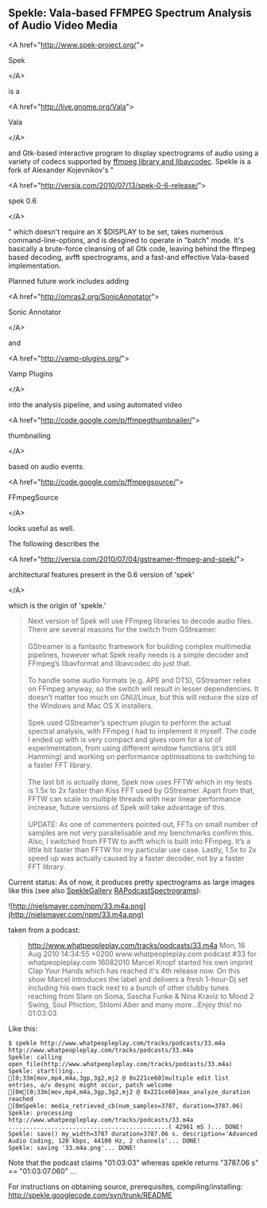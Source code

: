 ## Spekle: Vala-based FFMPEG Spectrum Analysis of Audio Video Media ##



&lt;A href="http://www.spek-project.org/"&gt;

Spek

&lt;/A&gt;

 is a 

&lt;A href="http://live.gnome.org/Vala"&gt;

Vala

&lt;/A&gt;

 and Gtk-based interactive program to display spectrograms of audio using a variety of codecs supported by [ffmpeg library and libavcodec](http://www.ffmpeg.org/). Spekle is a fork of Alexander Kojevnikov's "

&lt;A href="http://versia.com/2010/07/13/spek-0-6-release/"&gt;

spek 0.6

&lt;/A&gt;

" which doesn't require an X $DISPLAY to be set, takes numerous command-line-options, and is desgined to operate in "batch" mode. It's basically a brute-force cleansing of all Gtk code, leaving behind the ffmpeg based decoding,  avfft spectrograms, and a fast-and effective Vala-based implementation.

Planned future work includes adding 

&lt;A href="http://omras2.org/SonicAnnotator"&gt;

Sonic Annotator

&lt;/A&gt;

 and 

&lt;A href="http://vamp-plugins.org/"&gt;

Vamp Plugins

&lt;/A&gt;

 into the analysis pipeline, and using automated video 

&lt;A href="http://code.google.com/p/ffmpegthumbnailer/"&gt;

thumbnailing

&lt;/A&gt;

 based on audio events.


&lt;A href="http://code.google.com/p/ffmpegsource/"&gt;

FFmpegSource

&lt;/A&gt;

 looks useful as well.

The following describes the 

&lt;A href="http://versia.com/2010/07/04/gstreamer-ffmpeg-and-spek/"&gt;

architectural features present in the 0.6 version of 'spek'

&lt;/A&gt;

 which is the origin of 'spekle.'
<blockquote>
Next version of Spek will use FFmpeg libraries to decode audio files. There are several reasons for the switch from GStreamer:<br>
<br>
GStreamer is a fantastic framework for building complex multimedia pipelines, however what Spek really needs is a simple decoder and FFmpeg’s libavformat and libavcodec do just that.<br>
<br>
To handle some audio formats (e.g. APE and DTS), GStreamer relies on FFmpeg anyway, so the switch will result in lesser dependencies. It doesn’t matter too much on GNU/Linux, but this will reduce the size of the Windows and Mac OS X installers.<br>
<br>
Spek used GStreamer’s spectrum plugin to perform the actual spectral analysis, with FFmpeg I had to implement it myself. The code I ended up with is very compact and gives room for a lot of experimentation, from using different window functions (it’s still Hamming) and working on performance optimisations to switching to a faster FFT library.<br>
<br>
The last bit is actually done, Spek now uses FFTW which in my tests is 1.5x to 2x faster than Kiss FFT used by GStreamer. Apart from that, FFTW can scale to multiple threads with near linear performance increase, future versions of Spek will take advantage of this.<br>
<br>
UPDATE: As one of commenters pointed out, FFTs on small number of samples are not very parallelisable and my benchmarks confirm this. Also, I switched from FFTW to avfft which is built into FFmpeg. It’s a little bit faster than FFTW for my particular use case. Lastly, 1.5x to 2x speed up was actually caused by a faster decoder, not by a faster FFT library.<br>
</blockquote>

Current status: As of now, it produces pretty spectrograms as large images like this (see also [SpekleGallery](SpekleGallery.md) [RAPodcastSpectrograms](RAPodcastSpectrograms.md)):

![http://nielsmayer.com/npm/33.m4a.png](http://nielsmayer.com/npm/33.m4a.png)

taken from a podcast:

<blockquote>
<a href='http://www.whatpeopleplay.com/tracks/podcasts/33.m4a'>http://www.whatpeopleplay.com/tracks/podcasts/33.m4a</a> Mon, 16 Aug 2010 14:34:55 +0200 www.whatpeopleplay.com podcast #33 for whatpeopleplay.com 16082010 Marcel Knopf started his own imprint Clap Your Hands which has reached it's 4th release now. On this show Marcel introduces the label and delivers a fresh 1-hour-Dj set including his own track next to a bunch of other clubby tunes reaching from Slam on Soma, Sascha Funke & Nina Kraviz to Mood 2 Swing, Soul Phiction, Shlomi Aber and many more...Enjoy this! no 01:03:03<br>
</blockquote>

Like this:

```
$ spekle http://www.whatpeopleplay.com/tracks/podcasts/33.m4a
http://www.whatpeopleplay.com/tracks/podcasts/33.m4a
Spekle: calling open_file(http://www.whatpeopleplay.com/tracks/podcasts/33.m4a)
Spekle: start()ing...
[0;33m[mov,mp4,m4a,3gp,3g2,mj2 @ 0x221ce60]multiple edit list entries, a/v desync might occur, patch welcome
[0m[0;33m[mov,mp4,m4a,3gp,3g2,mj2 @ 0x221ce60]max_analyze_duration reached
[0mSpekle: media_retrieved_cb(num_samples=3787, duration=3787.06)
Spekle: processing http://www.whatpeopleplay.com/tracks/podcasts/33.m4a .............................................( 42961 mS )... DONE!
Spekle: save() my_width=3787 duration=3787.06 s. description='Advanced Audio Coding, 128 kbps, 44100 Hz, 2 channels'... DONE!
Spekle: saving '33.m4a.png'... DONE!
```

Note that the podcast claims "01:03:03" whereas spekle returns "3787.06 s" == "01:03:07.060" ...

For instructions on obtaining source, prerequisites, compiling/installing:
http://spekle.googlecode.com/svn/trunk/README